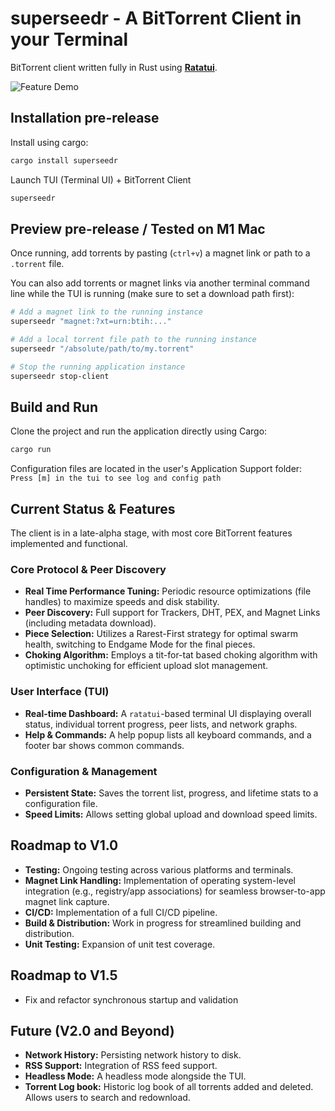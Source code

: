 # superseedr - A BitTorrent Client in your Terminal

BitTorrent client written fully in Rust using **[Ratatui](https://ratatui.rs/)**.

![Feature Demo](https://github.com/Jagalite/superseedr-assets/blob/main/superseedr_landing.webp)

## Installation pre-release
Install using cargo:
```bash
cargo install superseedr
```
Launch TUI (Terminal UI) + BitTorrent Client
```bash
superseedr
```
## Preview pre-release / Tested on M1 Mac
Once running, add torrents by pasting (`ctrl+v`) a magnet link or path to a `.torrent` file. 

You can also add torrents or magnet links via another terminal command line while the TUI is running (make sure to set a download path first):
```bash
# Add a magnet link to the running instance
superseedr "magnet:?xt=urn:btih:..."

# Add a local torrent file path to the running instance
superseedr "/absolute/path/to/my.torrent"

# Stop the running application instance
superseedr stop-client
```
## Build and Run
Clone the project and run the application directly using Cargo:
```bash
cargo run
```
Configuration files are located in the user's Application Support folder:
`Press [m] in the tui to see log and config path`

## Current Status & Features

The client is in a late-alpha stage, with most core BitTorrent features implemented and functional.

### Core Protocol & Peer Discovery
- **Real Time Performance Tuning:** Periodic resource optimizations (file handles) to maximize speeds and disk stability.
- **Peer Discovery:** Full support for Trackers, DHT, PEX, and Magnet Links (including metadata download).
- **Piece Selection:** Utilizes a Rarest-First strategy for optimal swarm health, switching to Endgame Mode for the final pieces.
- **Choking Algorithm:** Employs a tit-for-tat based choking algorithm with optimistic unchoking for efficient upload slot management.

### User Interface (TUI)
- **Real-time Dashboard:** A `ratatui`-based terminal UI displaying overall status, individual torrent progress, peer lists, and network graphs.
- **Help & Commands:** A help popup lists all keyboard commands, and a footer bar shows common commands.

### Configuration & Management
- **Persistent State:** Saves the torrent list, progress, and lifetime stats to a configuration file.
- **Speed Limits:** Allows setting global upload and download speed limits.

## Roadmap to V1.0
- **Testing:** Ongoing testing across various platforms and terminals.
- **Magnet Link Handling:** Implementation of operating system-level integration (e.g., registry/app associations) for seamless browser-to-app magnet link capture.
- **CI/CD:** Implementation of a full CI/CD pipeline.
- **Build & Distribution:** Work in progress for streamlined building and distribution.
- **Unit Testing:** Expansion of unit test coverage.

## Roadmap to V1.5
- Fix and refactor synchronous startup and validation

## Future (V2.0 and Beyond)
- **Network History:** Persisting network history to disk.
- **RSS Support:** Integration of RSS feed support.
- **Headless Mode:** A headless mode alongside the TUI.
- **Torrent Log book:** Historic log book of all torrents added and deleted. Allows users to search and redownload.
